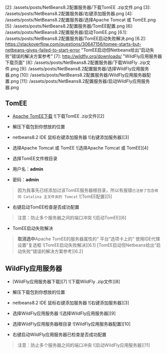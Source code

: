   [1]:  http://tomee.apache.org/download-ng.html  "Apache TomEE下载页面"
  [2]:  /assets/posts/NetBeans8.2配置服务器/下载TomEE .zip文件.png
  [3]:  /assets/posts/NetBeans8.2配置服务器/右键添加服务器.png
  [4]:  /assets/posts/NetBeans8.2配置服务器/选择Apache Tomcat 或 TomEE.png
  [5]:  /assets/posts/NetBeans8.2配置服务器/TomEE配置.png
  [6]:  /assets/posts/NetBeans8.2配置服务器/启动TomEE.png
  [6.1]:  /assets/posts/NetBeans8.2配置服务器/TomEE启动失败解决.png
  [6.2]:  https://stackoverflow.com/questions/30647156/tomee-starts-but-netbeans-gives-failed-to-start-error  "TomEE启动但Netbeans给出“启动失败”错误的解决方案参考"
  [7]:  http://wildfly.org/downloads/  "WildFly应用服务器下载页面"
  [8]:  /assets/posts/NetBeans8.2配置服务器/下载WildFly .zip文件.png
  [9]:  /assets/posts/NetBeans8.2配置服务器/选择WildFly应用服务器.png
  [10]:  /assets/posts/NetBeans8.2配置服务器/WildFly应用服务器配置.png
  [11]:  /assets/posts/NetBeans8.2配置服务器/启动WildFly应用服务器.png


##  TomEE
*  [Apache TomEE下载][1]
![下载TomEE .zip文件][2]

*  解压下载包到你想放的位置

*  netbeans8.2 IDE 鼠标右键添加服务器
![右键添加服务器][3]

*  选择Apache Tomcat 或 TomEE
![选择Apache Tomcat 或 TomEE][4]

*  选择TomEE文件根目录
*  用户名：**admin**
*  密码：**admin**
>  因为我事先已经添加过该TomEE服务器根目录，所以有报错`已注册了包含相同 Catalina 主文件夹的 Tomcat`
![TomEE配置][5]


*  右键启动TomEE检查是否成功配置
>  注意：防止多个服务器之间的端口冲突
![启动TomEE][6]

*  TomEE启动失败解决
>  **取消选中**Apache TomEE的服务器属性的“ 平台”选项卡上的“ 使用IDE代理设置”复选框
![TomEE启动失败解决][6.1]
[TomEE启动但Netbeans给出“启动失败”错误的解决方案参考][6.2]

##  WildFly应用服务器
*  [WildFly应用服务器下载][7]
![下载WildFly .zip文件][8]

*  解压下载包到你想放的位置

*  netbeans8.2 IDE 鼠标右键添加服务器
![右键添加服务器][3]

*  选择WildFly应用服务器
![选择WildFly应用服务器][9]

*  选择WildFly应用服务器根目录
![WildFly应用服务器配置][10]

*  右键启动WildFly应用服务器已检查是否成功配置
>  注意：防止多个服务器之间的端口冲突
![启动WildFly应用服务器][11]


